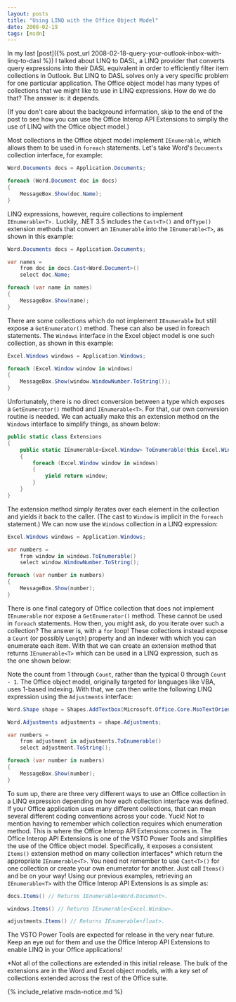 ```yaml
---
layout: posts
title: "Using LINQ with the Office Object Model"
date: 2008-02-19
tags: [msdn]
---
```

In my last [post]({% post_url 2008-02-18-query-your-outlook-inbox-with-linq-to-dasl %}) I talked about LINQ to DASL, a LINQ provider that converts query expressions into their DASL equivalent in order to efficiently filter item collections in Outlook. But LINQ to DASL solves only a very specific problem for one particular application. The Office object model has many types of collections that we might like to use in LINQ expressions. How do we do that? The answer is: it depends.

(If you don't care about the background information, skip to the end of the post to see how you can use the Office Interop API Extensions to simpliy the use of LINQ with the Office object model.)

Most collections in the Office object model implement `IEnumerable`, which allows them to be used in `foreach` statements. Let's take Word's `Documents` collection interface, for example:

```csharp
Word.Documents docs = Application.Documents;

foreach (Word.Document doc in docs)
{
    MessageBox.Show(doc.Name);
}
```

LINQ expressions, however, require collections to implement `IEnumerable<T>.` Luckily, .NET 3.5 includes the `Cast<T>()` and `OfType()` extension methods that convert an `IEnumerable` into the `IEnumerable<T>`, as shown in this example:

```csharp
Word.Documents docs = Application.Documents;

var names =
    from doc in docs.Cast<Word.Document>()
    select doc.Name;

foreach (var name in names)
{
    MessageBox.Show(name);
}
```

There are some collections which do not implement `IEnumerable` but still expose a `GetEnumerator()` method. These can also be used in foreach statements. The `Windows` interface in the Excel object model is one such collection, as shown in this example:

```csharp
Excel.Windows windows = Application.Windows;

foreach (Excel.Window window in windows)
{
    MessageBox.Show(window.WindowNumber.ToString());
}
```

Unfortunately, there is no direct conversion between a type which exposes a `GetEnumerator()` method and `IEnumerable<T>`. For that, our own conversion routine is needed. We can actually make this an extension method on the `Windows` interface to simplify things, as shown below:

```csharp
public static class Extensions
{
    public static IEnumerable<Excel.Window> ToEnumerable(this Excel.Windows windows)
    {
        foreach (Excel.Window window in windows)
        {
            yield return window;
        }
    }
}
```

The extension method simply iterates over each element in the collection and yields it back to the caller. (The cast to `Window` is implicit in the `foreach` statement.) We can now use the `Windows` collection in a LINQ expression:

```csharp
Excel.Windows windows = Application.Windows;

var numbers =
    from window in windows.ToEnumerable()
    select window.WindowNumber.ToString();

foreach (var number in numbers)
{
    MessageBox.Show(number);
}
```

There is one final category of Office collection that does not implement `IEnumerable` nor expose a `GetEnumerator()` method. These cannot be used in `foreach` statements. How then, you might ask, do you iterate over such a collection? The answer is, with a `for` loop! These collections instead expose a `Count` (or possibly `Length`) property and an indexer with which you can enumerate each item. With that we can create an extension method that returns `IEnumerable<T>` which can be used in a LINQ expression, such as the one shown below:

Note the count from 1 through `Count`, rather than the typical 0 through `Count - 1`. The Office object model, originally targeted for languages like VBA, uses 1-based indexing. With that, we can then write the following LINQ expression using the `Adjustments` interface:

```csharp
Word.Shape shape = Shapes.AddTextbox(Microsoft.Office.Core.MsoTextOrientation.msoTextOrientationHorizontal, 0, 0, 100, 100);

Word.Adjustments adjustments = shape.Adjustments;

var numbers =
    from adjustment in adjustments.ToEnumerable()
    select adjustment.ToString();

foreach (var number in numbers)
{
    MessageBox.Show(number);
}
```

To sum up, there are three very different ways to use an Office collection in a LINQ expression depending on how each collection interface was defined. If your Office application uses many different collections, that can mean several different coding conventions across your code. Yuck! Not to mention having to remember which collection requires which enumeration method. This is where the Office Interop API Extensions comes in. The Office Interop API Extensions is one of the VSTO Power Tools and simplifies the use of the Office object model. Specifically, it exposes a consistent `Items()` extension method on many collection interfaces* which return the appropriate `IEnumerable<T>`. You need not remember to use `Cast<T>()` for one collection or create your own enumerator for another. Just call `Items()` and be on your way! Using our previous examples, retrieving an `IEnumerable<T>` with the Office Interop API Extensions is as simple as:

```csharp
docs.Items() // Returns IEnumerable<Word.Document>.

windows.Items() // Returns IEnumerable<Excel.Window>.

adjustments.Items() // Returns IEnumerable<float>.
```

The VSTO Power Tools are expected for release in the very near future. Keep an eye out for them and use the Office Interop API Extensions to enable LINQ in your Office applications!

*Not all of the collections are extended in this initial release. The bulk of the extensions are in the Word and Excel object models, with a key set of collections extended across the rest of the Office suite.

{% include_relative msdn-notice.md %}

